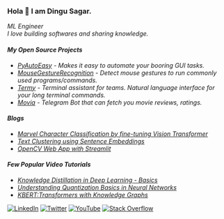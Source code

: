 ### Hola 👋 I am Dingu Sagar. 

<em>
 ML Engineer<br> I love building softwares and sharing knowledge.

#### My Open Source Projects
* [PyAutoEasy](https://github.com/dingusagar/pyautoeasy) - Makes it easy to automate your booring GUI tasks.
* [MouseGestureRecognition](https://github.com/dingusagar/MouseGestureRecognition) - Detect mouse gestures to run commonly used programs/commands. 
* [Termy](https://github.com/dingusagar/termy) - Terminal assistant for teams. Natural language interface for your long terminal commands.
* [Movia](https://github.com/dingusagar/Movia) - Telegram Bot that can fetch you movie reviews, ratings. 
 
#### Blogs
* [Marvel Character Classification by fine-tuning Vision Transformer](https://medium.com/@dingusagar/marvel-character-classification-by-fine-tuning-vision-transformer-45c14a7d8719)
* [Text Clustering using Sentence Embeddings](https://medium.com/@dingusagar/text-clustering-using-sentence-embeddings-abcb6048fc36)
* [OpenCV Web App with Streamlit](https://www.loginradius.com/blog/engineering/guest-post/opencv-web-app-with-streamlit/)

#### Few Popular Video Tutorials
 * [Knowledge Distillation in Deep Learning - Basics](https://www.youtube.com/watch?v=gADXP5daZeM)
 * [Understanding Quantization Basics in Neural Networks](https://youtu.be/idifQfmTjGE)
 * [KBERT:Transformers with Knowledge Graphs](https://youtu.be/kVwOjOJaKEc)
 
</em>
 
[![LinkedIn](https://img.shields.io/badge/linkedin-%230077B5.svg?style=for-the-badge&logo=linkedin&logoColor=white)](https://www.linkedin.com/in/dingu-sagar/)
[![Twitter](https://img.shields.io/badge/Twitter-%231DA1F2.svg?style=for-the-badge&logo=Twitter&logoColor=white)](https://twitter.com/dingusagar)
[![YouTube](https://img.shields.io/badge/YouTube-%23FF0000.svg?style=for-the-badge&logo=YouTube&logoColor=white)](https://www.youtube.com/channel/UCKFTlLHfPK2LINkenW7-XCg)
[![Stack Overflow](https://img.shields.io/badge/-Stackoverflow-FE7A16?style=for-the-badge&logo=stack-overflow&logoColor=white)](https://stackoverflow.com/users/6712182/dingu-sagar)
